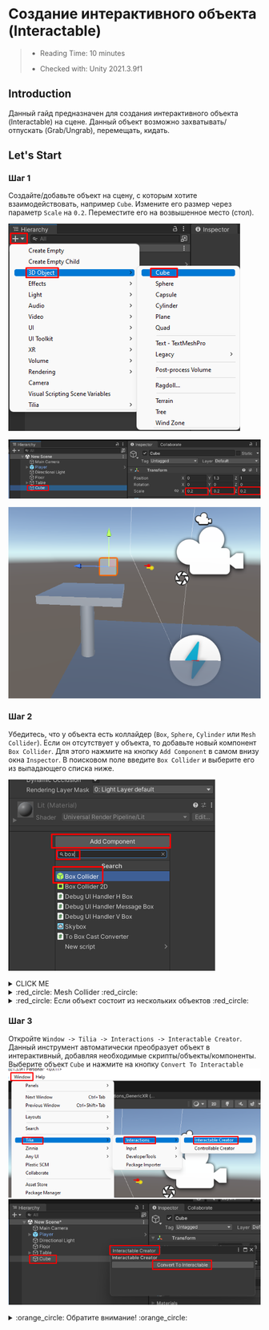 # Создание интерактивного объекта (Interactable)

> * Reading Time: 10 minutes
>
> * Checked with: Unity 2021.3.9f1

## Introduction

Данный гайд предназначен для создания интерактивного объекта (Interactable) на сцене. Данный объект возможно захватывать/отпускать (Grab/Ungrab), перемещать, кидать. 

## Let's Start

### Шаг 1

Создайте/добавьте объект на сцену, с которым хотите взаимодействовать, например `Cube`. Измените его размер через параметр `Scale` на `0.2`. Переместите его на возвышенное место (стол).

![Step 1](assets/images/_01_CreateCube.png)

![Step 1](assets/images/_01_ScaleCubee.png)

![Step 1](assets/images/_01_MoveCube.png)

### Шаг 2

Убедитесь, что у объекта есть коллайдер (`Box`, `Sphere`, `Cylinder` или `Mesh Collider`). 
Если он отсутствует у объекта, то добавьте новый компонент `Box Collider`. Для этого нажмите на кнопку `Add Component` в самом внизу окна `Inspector`. В поисковом поле введите `Box Collider` и выберите его из выпадающего списка ниже.

![Step 1](assets/images/_01_Collider.png)

<details><summary>CLICK ME</summary>
<p>

#### We can hide anything, even code!

```ruby
   puts "Hello World"
```

</p>
</details>

<details><summary>	:red_circle: Mesh Collider :red_circle:</summary><p>
  
  ## Inst
  
  Если у объекта имеется `Mesh Collider`, то убедитесь, что активен параметр `Convex` :ballot_box_with_check:.
  
  ![Step 1](assets/images/_01_Mesh.png)

</p>
</details>

<details>
  <summary>	:red_circle: Если объект состоит из нескольких объектов :red_circle:</summary>
  <pre>
  Если у объекта имеются дочерние объекты, то нужно добавить на *каждый* объект с компонентом `Mesh Renderer` компонент `Mesh Collider`.
  ![Step 1](assets/images/_01_MeshRend.png)
  </pre>
</details>

### Шаг 3

Откройте `Window -> Tilia -> Interactions -> Interactable Creator`. Данный инструмент автоматически преобразует объект в интерактивный, добавляя необходимые скрипты/объекты/компоненты.
Выберите объект `Cube` и нажмите на кнопку `Convert To Interactable`
![Step 1](assets/images/_01_IntCreator.png)
![Step 1](assets/images/_01_Convert.png)

<details>
  <summary>	:orange_circle: Обратите внимание! :orange_circle:</summary>
  <pre>
  <p>
  Вы увидите, что объект сменил название на `Interactions.Interactable_XXXX`, но на самом деле это новый родительский объект. 
  Ваш объект теперь находится в `Interactions.Interactable_XXXX -> Mesh Container`. В контейнере Internal находятся все внутренние объекты и скрипты, которые не требуются изменять в дальнейшем. 
  
  </p>
  </pre>
  ![Step 1](assets/images/_01_Inter.png)
</details>
